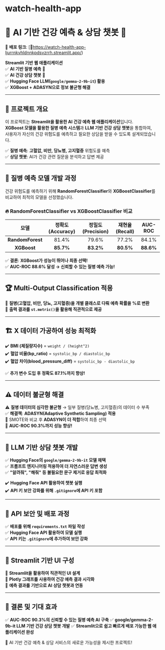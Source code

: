 # watch-health-app

# 🏥 AI 기반 건강 예측 & 상담 챗봇 🚀

🔗 **배포 링크**: [🚀https://watch-health-app-ljurrnkvhldnnkpdsvzrrh.streamlit.app/)  


**Streamlit 기반 웹 애플리케이션**  
✅ **AI 기반 질병 예측** 🤖  
✅ **AI 건강 상담 챗봇** 💬  
✅ **Hugging Face LLM(`google/gemma-2-9b-it`) 활용**  
✅ **XGBoost + ADASYN으로 정보 불균형 해결**  

---

## 📌 프로젝트 개요

이 프로젝트는 **Streamlit을 활용한 AI 건강 예측 웹 애플리케이션**입니다.  
**XGBoost 모델을 활용한 질병 예측 시스템**과 **LLM 기반 건강 상담 챗봇**을 통합하여,  
사용자가 자신의 건강 위험도를 예측하고 필요한 상담을 받을 수 있도록 설계되었습니다.

✅ **질병 예측**: **고혈압, 비만, 당뇨병, 고지혈증** 위험도를 예측  
✅ **상담 챗봇**: AI가 건강 관련 질문을 분석하고 답변 제공  


---

## 🔬 질병 예측 모델 개발 과정

건강 위험도를 예측하기 위해 **RandomForestClassifier**와 **XGBoostClassifier**를 비교하여 최적의 모델을 선정했습니다.

### 🔥 **RandomForestClassifier vs XGBoostClassifier 비교**
| 모델  | 정확도 (Accuracy) | 정밀도 (Precision) | 재현율 (Recall) | AUC-ROC |
|:----:|:------------:|:------------:|:------------:|:--------:|
| **RandomForest** | 81.4% | 79.6% | 77.2% | 84.1%  |
| **XGBoost** | **85.7%** | **83.2%** | **80.5%** | **88.6%** |

✅ **결론**: **XGBoost가 성능이 뛰어나 최종 선택!**  
✅ **AUC-ROC 88.6% 달성 → 신뢰할 수 있는 질병 예측 가능!**  

---

## 🏆 Multi-Output Classification 적용

📌 **질병(고혈압, 비만, 당뇨, 고지혈증)을 개별 클래스로 다뤄 예측 확률을 %로 변환**  
📌 **출력 결과를 `st.metric()`을 활용해 직관적으로 제공**  

---


## 🏗 X 데이터 가공하여 성능 최적화

✔️ **BMI (체질량지수)** = `weight / (height^2)`  
✔️ **혈압 비율(bp_ratio)** = `systolic_bp / diastolic_bp`  
✔️ **혈압 차이(blood_pressure_diff)** = `systolic_bp - diastolic_bp`  

✅ **추가 변수 도입 후 정확도 87.1%까지 향상!**  

---

## ⚠️ 데이터 불균형 해결

⚠️ **질병 데이터의 심각한 불균형** → 일부 질병(당뇨병, 고지혈증)의 데이터 수 부족  
✅ **해결책**: **ADASYN(Adaptive Synthetic Sampling) 적용**  
📌 SMOTE와 비교 후 **ADASYN이 더 적합**하여 최종 선택  
📌 **AUC-ROC 90.3%까지 성능 향상!**  

---



## 💬 LLM 기반 상담 챗봇 개발

✅ **Hugging Face의 `google/gemma-2-9b-it` 모델 채택**  
✅ **프롬프트 엔지니어링 적용하여 더 자연스러운 답변 생성**  
✅ **"알려줘", "해줘" 등 불필요한 문구 제거로 응답 최적화**  

✔️ **Hugging Face API 활용하여 챗봇 실행**  
✔️ **API 키 보안 강화를 위해 `.gitignore`에 API 키 포함**  

---

## 🔐 API 보안 및 배포 과정

✅ **배포를 위해 `requirements.txt` 파일 작성**  
✅ **Hugging Face API 활용하여 모델 실행**  
✅ **API 키는 `.gitignore`에 추가하여 보안 강화**  

---

## 🚀 Streamlit 기반 UI 구성

📌 **Streamlit을 활용하여 직관적인 UI 설계**  
📌 **Plotly 그래프를 사용하여 건강 예측 결과 시각화**  
📌 **예측 결과를 기반으로 AI 상담 챗봇과 연동**  

---
## 🎯 결론 및 기대 효과

✅ **AUC-ROC 90.3%의 신뢰할 수 있는 질병 예측 AI 구축**
✅ **google/gemma-2-9b-it LLM 기반 건강 상담 챗봇 개발**
✅ **Streamlit으로 쉽고 빠르게 배포 가능한 웹 애플리케이션 완성**

🚀 AI 기반 건강 예측 & 상담 서비스의 새로운 가능성을 제시한 프로젝트!




